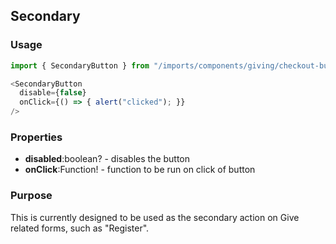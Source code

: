 ## Secondary

### Usage

```js
import { SecondaryButton } from "/imports/components/giving/checkout-buttons/buttons";

<SecondaryButton
  disable={false}
  onClick={() => { alert("clicked"); }}
/>
```

### Properties

* **disabled**:boolean? - disables the button
* **onClick**:Function! - function to be run on click of button

### Purpose

This is currently designed to be used as the secondary action on Give related forms, such as "Register".
